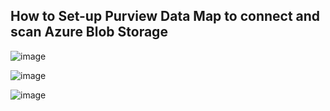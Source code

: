 ## How to Set-up Purview Data Map to connect and scan Azure Blob Storage

![image](https://github.com/user-attachments/assets/1bccc606-b8bd-4015-83d0-c49afcdbd911)

![image](https://github.com/user-attachments/assets/dc102634-1a74-43cf-b78b-a48c605a7247)

![image](https://github.com/user-attachments/assets/dab6448c-82e0-4229-a772-c33fcd38b788)

